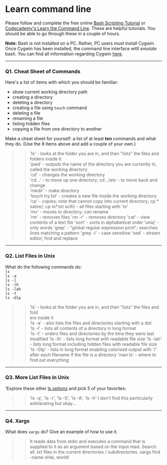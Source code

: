 # Learn command line

Please follow and complete the free online [Bash Scripting Tutorial](https://ryanstutorials.net/bash-scripting-tutorial/) or [Codecademy's Learn the Command Line](https://www.codecademy.com/learn/learn-the-command-line). These are helpful tutorials. You should be able to go through these in a couple of hours.

**Note:** Bash is not installed on a PC. Rather, PC users must install Cygwin. Once Cygwin has been installed, the command line interface witll _emulate_ bash. You can find all information regarding Cygwin [here](https://www.cygwin.com/).

---

### Q1.  Cheat Sheet of Commands  

Here's a list of items with which you should be familiar:  
* show current working directory path
* creating a directory
* deleting a directory
* creating a file using `touch` command
* deleting a file
* renaming a file
* listing hidden files
* copying a file from one directory to another

Make a cheat sheet for yourself: a list of at least **ten** commands and what they do.  (Use the 8 items above and add a couple of your own.)  

> > 'ls' - looks at the folder you are in, and then "lists" the files and folders inside it  
'pwd' - outputs the name of the directory you are currently in, called the working directory  
'cd' - changes the working directory  
'cd ..' - to move up one directory; cd ../etc - to move back and change  
'mkdir' - make directory  
'touch try.txt' - creates a new file inside the working directory  
'cp' - copies; note that cannot copy into current directory; cp * satire/; cp m*.txt scifi/ - all files starting with 'm'    
'mv' - moves to directory; can rename  
'rm' - removes files
'rm -r' - removes directory
'cat' - view contents of a text file
'sort' - sorts in alphabetical order
'uniq' - only words
'grep' - "global regular expression print"; searches lines matching a pattern
'grep -i' - case sensitive
'sed' - stream editor; find and replace

---

### Q2.  List Files in Unix   

What do the following commands do:  
`ls`  
`ls -a`  
`ls -l`  
`ls -lh`  
`ls -lah`  
`ls -t`  
`ls -Glp`  

> > 'ls' - looks at the folder you are in, and then "lists" the files and fold\
ers inside it  
'ls -a' - also lists the files and directories starting with a dot  
'ls -l' - lists all contents of a directory in long format  
'ls -t' - orders files and directories by the time they were last modified
'ls -lh' - lists long format with readable file size
'ls -lah' - lists long format including hidden files with readable file size
'ls -Glp' - lists in long format enabling colorised output with '/' after each filename if the file is a directory
'man ls' - where to find out everything

---
### Q3.  More List Files in Unix  

'Explore these other [ls options](http://www.techonthenet.com/unix/basic/ls.php) and pick 5 of your favorites:

> > 'ls -q', 'ls -r', 'ls -S', 'ls -A', 'ls -h'
I don't find this particularly exhilarating but okay...

---

### Q4.  Xargs   

What does `xargs` do? Give an example of how to use it.

> > It reads data from stdin and executes a command that is supplied to it as an argument based on the input read.
Search all .txt files in the current directories / subdirectories.
xargs find -name
oHai, world!